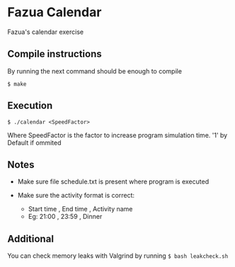 # Fazua Calendar
Fazua's calendar exercise

## Compile instructions
By running the next command should be enough to compile 

```$ make```

## Execution
```$ ./calendar <SpeedFactor>```

Where SpeedFactor is the factor to increase program simulation time. '1' by Default if ommited

## Notes
- Make sure file schedule.txt is present where program is executed
- Make sure the activity format is correct: 
    
    - Start time , End time , Activity name
    - Eg: 21:00 , 23:59 , Dinner
## Additional
You can check memory leaks with Valgrind by running
```$ bash leakcheck.sh```
